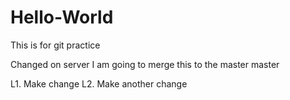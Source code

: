 # Hello-World

This is for git practice

Changed on server
I am going to merge this to the master
 master

 L1. Make change
 L2. Make another change